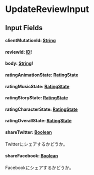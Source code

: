 # UpdateReviewInput

## Input Fields

#### clientMutationId: [String](/api/graphql/scalars/string.md)

#### reviewId: [ID](/api/graphql/scalars/id.md)!

#### body: [String](/api/graphql/scalars/string.md)!

#### ratingAnimationState: [RatingState](/api/graphql/enums/rating-state.md)
#### ratingMusicState: [RatingState](/api/graphql/enums/rating-state.md)
#### ratingStoryState: [RatingState](/api/graphql/enums/rating-state.md)
#### ratingCharacterState: [RatingState](/api/graphql/enums/rating-state.md)
#### ratingOverallState: [RatingState](/api/graphql/enums/rating-state.md)

#### shareTwitter: [Boolean](/api/graphql/scalars/boolean.md)

Twitterにシェアするかどうか。

#### shareFacebook: [Boolean](/api/graphql/scalars/boolean.md)

Facebookにシェアするかどうか。

